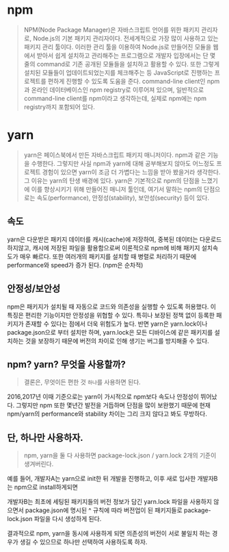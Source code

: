 # npm
> NPM(Node Package Manager)은 자바스크립트 언어를 위한 패키지 관리자로, 
Node.js의 기본 패키지 관리자이다. 전세계적으로 가장 많이 사용하고 
있는 패키지 관리 툴이다. 이러한 관리 툴을 이용하여 Node.js로 만들어진 모듈을 
웹에서 받아서 쉽게 설치하고 관리해주는 프로그램으로 개발자 입장에서는 단 몇 줄의 
command로 기존 공개된 모듈들을 설치하고 활용할 수 있다. 
또한 그렇게 설치된 모듈들이 업데이트되었는지를 체크해주는 등 JavaScript로 진행하는 
프로젝트를 편하게 진행할 수 있도록 도움을 준다. command-line client인 npm과 
온라인 데이터베이스인 npm registry로 이루어져 있으며, 일반적으로 command-line client를 
npm이라고 생각하는데, 실제로 npm에는 npm registry까지 포함되어 있다.

# yarn
> yarn은 페이스북에서 만든 자바스크립트 패키지 매니저이다.
npm과 같은 기능을 수행한다. 그렇지만 사실 npm과 yarn에 대해 공부해보지 
않아도 어느정도 프로젝트 경험이 있으면 yarn이 조금 더 가볍다는 느낌을 
받아 봤을거라 생각한다. 그 이유는 yarn의 탄생 배경에 있다. yarn은 기본적으로 
npm의 단점을 느꼈기에 이를 향상시키기 위해 만들어진 매니저 툴인데, 여기서 말하는 
npm의 단점으로는 속도(performance), 안정성(stability), 보안성(security) 등이 있다.

## 속도
yarn은 다운받은 패키지 데이터를 캐시(cache)에 저장하여, 중복된 데이터는 다운로드하지않고, 
캐시에 저장된 파일을 활용함으로써 이론적으로 npm에 비해 패키지 설치속도가 매우 빠르다. 또한 여러개의 
패키지를 설치할 때 병렬로 처리하기 때문에 performance와 speed가 증가 된다. (npm은 순차적)

## 안정성/보안성
npm은 패키지가 설치될 때 자동으로 코드와 의존성을 실행할 수 있도록 허용했다. 
이 특징은 편리한 기능이지만 안정성을 위협할 수 있다. 특히나 보장된 정책 없이 
등록한 패키지가 존재할 수 있다는 점에서 더욱 위험도가 높다.
반면 yarn은 yarn.lock이나 package.json으로 부터 설치만 하며, yarn.lock은 
모든 디바이스에 같은 패키지를 설치하는 것을 보장하기 때문에 버전의 차이로 인해 생기는 버그를 방지해줄 수 있다.

## npm? yarn? 무엇을 사용할까?
> 결론은, 무엇이든 편한 것 `하나`를 사용하면 된다.

2016,2017년 이때 기준으로는 yarn이 가시적으로 npm보다 속도나 안정성이 뛰어났다. 
그렇지만 npm 또한 몇년간 발전을 거듭하며 단점을 많이 보완했기 때문에 현재 npm/yarn의 
performance와 stability 차이는 그리 크지 않다고 봐도 무방하다.

## 단, 하나만 사용하자.
> npm, yarn을 둘 다 사용하면 package-lock.json / yarn.lock 2개의 기준이 생겨버린다.

예를 들어, 개발자A는 yarn으로 init한 뒤 개발을 진행하고, 이후 새로 입사한
개발자B는 npm으로 install하게되면

개발자B는 최초에 세팅된 패키지들의 버전 정보가 담긴 yarn.lock 파일을 사용하지 않으면서
package.json에 명시된 ^ 규칙에 따라 버전업이 된 패키지들로
package-lock.json 파일을 다시 생성하게 된다.

결과적으로 npm, yarn을 동시에 사용하게 되면 의존성의 버전이 서로 불일치 하는 경우가 생길 수 있으므로
하나만 선택하여 사용하도록 하자.

